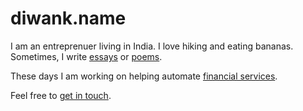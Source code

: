 diwank.name
============

I am an entreprenuer living in India. I love hiking and eating bananas. 
Sometimes, I write [essays](http://rafiki.io) or [poems](http://poet.diwank.name).

These days I am working on helping automate [financial services](http://rukea.io).

Feel free to [get in touch](http://ohours.org/diwank).
